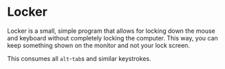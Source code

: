 ﻿# Locker

Locker is a small, simple program that allows for locking down the mouse and keyboard without completely locking the computer. This way, you can keep something shown on the monitor and not your lock screen.

This consumes all `alt`-`tab`s and similar keystrokes.